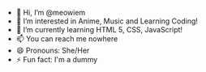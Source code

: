 - 👋 Hi, I’m @meowiem
- 👀 I’m interested in Anime, Music and Learning Coding!
- 🌱 I’m currently learning HTML 5, CSS, JavaScript!
- 📫 You can reach me nowhere
- 😄 Pronouns: She/Her
- ⚡ Fun fact: I'm a dummy

<!---      
meowiem/meowiem is a ✨ special ✨ repository because its `README.md` (this file) appears on your GitHub profile.
You can click the Preview link to take a look at your changes.
--->
